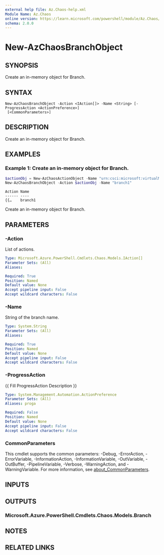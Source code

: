 ```yaml
---
external help file: Az.Chaos-help.xml
Module Name: Az.Chaos
online version: https://learn.microsoft.com/powershell/module/Az.Chaos/new-azchaosbranchobject
schema: 2.0.0
---
```


# New-AzChaosBranchObject

## SYNOPSIS
Create an in-memory object for Branch.

## SYNTAX

```
New-AzChaosBranchObject -Action <IAction[]> -Name <String> [-ProgressAction <ActionPreference>]
 [<CommonParameters>]
```

## DESCRIPTION
Create an in-memory object for Branch.

## EXAMPLES

### Example 1: Create an in-memory object for Branch.
```powershell
$actionObj = New-AzChaosActionObject -Name "urn:csci:microsoft:virtualMachine:shutdown/1.0" -Type "continuous"
New-AzChaosBranchObject -Action $actionObj -Name "branch1"
```

```output
Action Name
------ ----
{{…    branch1
```

Create an in-memory object for Branch.

## PARAMETERS

### -Action
List of actions.

```yaml
Type: Microsoft.Azure.PowerShell.Cmdlets.Chaos.Models.IAction[]
Parameter Sets: (All)
Aliases:

Required: True
Position: Named
Default value: None
Accept pipeline input: False
Accept wildcard characters: False
```

### -Name
String of the branch name.

```yaml
Type: System.String
Parameter Sets: (All)
Aliases:

Required: True
Position: Named
Default value: None
Accept pipeline input: False
Accept wildcard characters: False
```

### -ProgressAction
{{ Fill ProgressAction Description }}

```yaml
Type: System.Management.Automation.ActionPreference
Parameter Sets: (All)
Aliases: proga

Required: False
Position: Named
Default value: None
Accept pipeline input: False
Accept wildcard characters: False
```

### CommonParameters
This cmdlet supports the common parameters: -Debug, -ErrorAction, -ErrorVariable, -InformationAction, -InformationVariable, -OutVariable, -OutBuffer, -PipelineVariable, -Verbose, -WarningAction, and -WarningVariable. For more information, see [about_CommonParameters](http://go.microsoft.com/fwlink/?LinkID=113216).

## INPUTS

## OUTPUTS

### Microsoft.Azure.PowerShell.Cmdlets.Chaos.Models.Branch

## NOTES

## RELATED LINKS
